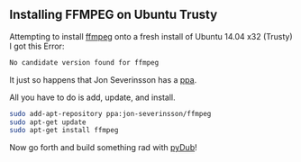 <!-- --- -->
<!-- layout: post -->
<!-- tags: [portland, web development, ubuntu, python, trusty, ffmpeg, audio] -->
<!-- --- -->

## Installing FFMPEG on Ubuntu Trusty

Attempting to install [ffmpeg](http://ffmpeg.org/) onto a fresh install of Ubuntu 14.04 x32 (Trusty)
I got this Error:

``` bash
No candidate version found for ffmpeg
```

It just so happens that Jon Severinsson has a [ppa](https://launchpad.net/~jon-severinsson/+archive/ffmpeg).

All you have to do is add, update, and install.

``` bash
sudo add-apt-repository ppa:jon-severinsson/ffmpeg
sudo apt-get update
sudo apt-get install ffmpeg
```

Now go forth and build something rad with [pyDub](http://pydub.com/)!
